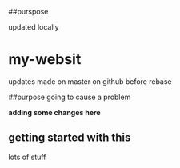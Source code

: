 
##purspose

updated locally

# my-websit

updates made on master on github before rebase

##purpose
going to cause a problem 

__adding some changes here__

## getting started with this

lots of stuff

